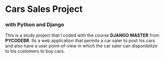 # Cars Sales Project
### with Python and Django

This is a study project that I coded with the course **DJANGO MASTER** from **PYCODEBR**. Its a web application that permits a car saler to post his cars and also have a user point-of-view in which the car saler can disponibilize to his customers to buy cars.